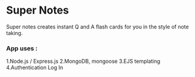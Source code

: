 # Super Notes

Super notes creates instant Q and A flash cards for you in the style of note taking.

### App uses :
1.Node.js / Express.js
2.MongoDB, mongoose
3.EJS templating
4.Authentication Log In
